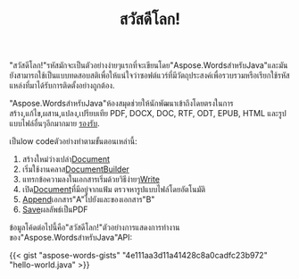 ﻿---
title: สวัสดีโลก!
second_title: ตัวอย่างง่ายๆวิธีใช้Aspose.WordsสำหรับJava
articleTitle: สวัสดีโลก!
linktitle: สวัสดีโลก
description: "สร้างแก้ไขและบันทึกเอกสารฉบับแรกของคุณในรูปแบบที่สนับสนุนใดๆโดยใช้Aspose.WordsสำหรับJavaเพื่อสัมผัสกับความเรียบง่ายและพลังงานในJava."
type: docs
weight: 20
url: /th/java/hello-world/
timestamp: 2024-01-27-14-07-04
---

"สวัสดีโลก!"รหัสมักจะเป็นตัวอย่างง่ายๆแรกที่จะเขียนโดย"Aspose.WordsสำหรับJava"และมันยังสามารถใช้เป็นแบบทดสอบสติเพื่อให้แน่ใจว่าซอฟต์แวร์ที่มีวัตถุประสงค์เพื่อรวบรวมหรือเรียกใช้รหัสแหล่งที่มาได้รับการติดตั้งอย่างถูกต้อง.

"Aspose.WordsสำหรับJava"ห้องสมุดช่วยให้นักพัฒนาเข้าถึงโดยตรงในการสร้าง,แก้ไข,ผสาน,แปลง,เปรียบเทีย PDF, DOCX, DOC, RTF, ODT, EPUB, HTML และรูปแบบไฟล์อื่นๆอีกมากมาย [รองรับ](/words/java/supported-document-formats/).

เป็นlow codeตัวอย่างทำตามขั้นตอนเหล่านี้:

1. สร้างใหม่ว่างเปล่า[Document](https://reference.aspose.com/words/java/com.aspose.words/document/)
1. เริ่มใช้งานคลาส[DocumentBuilder](https://reference.aspose.com/words/java/com.aspose.words/documentbuilder/)
1. แทรกข้อความลงในเอกสารเริ่มด้วยวิธีง่ายๆ[Write](https://reference.aspose.com/words/java/com.aspose.words/documentbuilder/#write-java.lang.String)
1. เปิด[Document](https://reference.aspose.com/words/java/com.aspose.words/document/#Document-java.lang.String)ที่มีอยู่จากแฟ้ม ตรวจหารูปแบบไฟล์โดยอัตโนมัติ
1. [Append](https://reference.aspose.com/words/java/com.aspose.words/document/#appendDocument-com.aspose.words.Document-int)เอกสาร"A"ไปยังและของเอกสาร"B"
1. [Save](https://reference.aspose.com/words/java/com.aspose.words/document/#save-java.lang.String)ผลลัพธ์เป็นPDF

ข้อมูลโค้ดต่อไปนี้คือ"สวัสดีโลก!"ตัวอย่างการแสดงการทำงานของ"Aspose.WordsสำหรับJava"API:

{{< gist "aspose-words-gists" "4e111aa3d11a41428c8a0cadfc23b972" "hello-world.java" >}}
